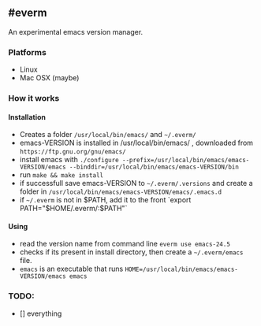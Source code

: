 #everm
-------

An experimental emacs version manager.

### Platforms
- Linux
- Mac OSX (maybe)
 
### How it works

#### Installation
- Creates a folder `/usr/local/bin/emacs/` and `~/.everm/` 
- emacs-VERSION is installed in /usr/local/bin/emacs/ , downloaded from `https://ftp.gnu.org/gnu/emacs/`
- install emacs with `./configure --prefix=/usr/local/bin/emacs/emacs-VERSION/emacs --binddir=/usr/local/bin/emacs/emacs-VERSION/bin`
- run `make && make install`
- if successfull save emacs-VERSION to `~/.everm/.versions` and create a folder in `/usr/local/bin/emacs/emacs-VERSION/emacs/.emacs.d` 
- if `~/.everm` is not in $PATH, add it to the front `export PATH="$HOME/.everm/:$PATH"`

#### Using
- read the version name from command line `everm use emacs-24.5`
- checks if its present in install directory, then create a `~/.everm/emacs` file.
- `emacs` is an executable that runs `HOME=/usr/local/bin/emacs/emacs-VERSION/emacs emacs` 

### TODO:
- [] everything
